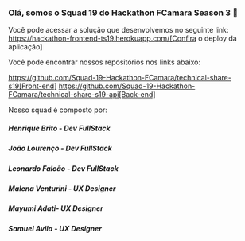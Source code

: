 ### Olá, somos o Squad 19 do Hackathon FCamara Season 3 👋


Você pode acessar a solução que desenvolvemos no seguinte link: https://hackathon-frontend-ts19.herokuapp.com/[Confira o deploy da aplicação]

Você pode encontrar nossos repositórios nos links abaixo:

https://github.com/Squad-19-Hackathon-FCamara/technical-share-s19[Front-end]
https://github.com/Squad-19-Hackathon-FCamara/technical-share-s19-api[Back-end]


Nosso squad é composto por:

##### Henrique Brito - Dev FullStack
##### João Lourenço - Dev FullStack
##### Leonardo Falcão - Dev FullStack
##### Malena Venturini - UX Designer
##### Mayumi Adati- UX Designer
##### Samuel Avila - UX Designer

<!--
**Squad19/Squad19** is a ✨ _special_ ✨ repository because its `README.md` (this file) appears on your GitHub profile.

Here are some ideas to get you started:

- 🔭 I’m currently working on ...
- 🌱 I’m currently learning ...
- 👯 I’m looking to collaborate on ...
- 🤔 I’m looking for help with ...
- 💬 Ask me about ...
- 📫 How to reach me: ...
- 😄 Pronouns: ...
- ⚡ Fun fact: ...
-->
